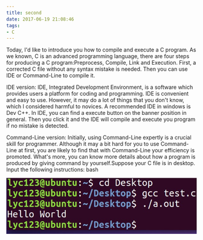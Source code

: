 ```yaml
---
title: second
date: 2017-06-19 21:08:46
tags:
- C
---
```


Today, I'd like to introduce you how to compile and execute a C program. As we known, C is an advanced programming language, there are four steps for producing a C program:Preprocess, Compile, Link and Execution.
First, a corrected C file without any syntax mistake is needed. Then you can use IDE or Command-Line to compile it.

IDE version:
IDE, Integrated Development Environment, is a software which provides users a platform for coding and programming. IDE is convenient and easy to use. However, it may do a lot of things that you don't know, which I considered harmful to novices. A recommended IDE in windows is Dev C++. In IDE, you can find a execute button on the banner position in general. Then you click it and the IDE will compile and execute you program if no mistake is detected.

Command-Line version:
Initially, using Command-Line expertly is a crucial skill for programmer. Although it may a bit hard for you  to use Command-Line at first, you are likely to find that with Command-Line your efficiency is promoted. What's more, you can know more details about how a program is produced by giving command by yourself.Suppose your C file is in desktop. Input the following instructions:
bash

![](/images/src1.jpg)

